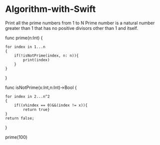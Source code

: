 # Algorithm-with-Swift

Print all the prime numbers from 1 to N
Prime number is a natural number greater than 1 that has no positive divisors other than 1 and itself.

func prime(n:Int)
{

    for index in 1...n
    {
        if(!isNotPrime(index, n: n)){
            print(index)
        }
    }
    
}

func isNotPrime(x:Int,n:Int)->Bool
{

    for index in 2...n^2
    {
        if((x%index == 0)&&(index != x)){
            return true}
    }
    return false;
}

prime(100)
